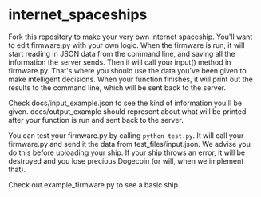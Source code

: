 internet_spaceships
========
Fork this repository to make your very own internet spaceship. You'll want to
edit firmware.py with your own logic. When the firmware is run,
it will start reading in JSON data from the command line,
and saving all the information the server sends. Then it will call your
input() method in firmware.py. That's where you should use the data you've
been given to make intelligent decisions. When your function finishes,
it will print out the results to the command line, which will be sent back
to the server.

Check docs/input_example.json to see the kind of information you'll be given.
docs/output_example should represent about what will be printed after your
function is run and sent back to the server.

You can test your firmware.py by calling `python test.py`. It will call your
firmware.py and send it the data from test_files/input.json. We advise you do
this before uploading your ship. If your ship throws an error,
it will be destroyed and you lose precious Dogecoin (or will,
when we implement that).

Check out example_firmware.py to see a basic ship.